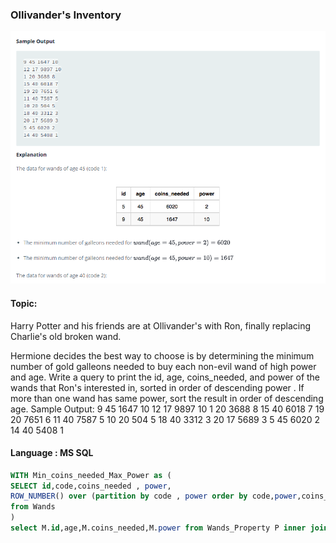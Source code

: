 ### Ollivander's Inventory

<img src="../PIc/51.png" alt="solution">


#### Topic:
Harry Potter and his friends are at Ollivander's with Ron, finally replacing Charlie's old broken wand.

Hermione decides the best way to choose is by determining the minimum number of gold galleons needed to buy each non-evil wand of high power and age. Write a query to print the id, age, coins_needed, and power of the wands that Ron's interested in, sorted in order of descending power . If more than one wand has same power, sort the result in order of descending age.
Sample Output:
9 45 1647 10
12 17 9897 10
1 20 3688 8
15 40 6018 7
19 20 7651 6
11 40 7587 5
10 20 504 5
18 40 3312 3
20 17 5689 3
5 45 6020 2
14 40 5408 1




#### Language : MS SQL
```sql
WITH Min_coins_needed_Max_Power as (
SELECT id,code,coins_needed , power,
ROW_NUMBER() over (partition by code , power order by code,power,coins_needed asc) as rn
from Wands
)
select M.id,age,M.coins_needed,M.power from Wands_Property P inner join Min_coins_needed_Max_Power M on P.code = M.code where P.is_evil = 0 and rn = 1 Order by M.power desc,age desc
```
